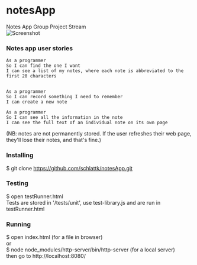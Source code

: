 # notesApp
Notes App Group Project Stream<br>
![Screenshot](http://i.imgur.com/tBLs5fs.png)
### Notes app user stories

```
As a programmer
So I can find the one I want
I can see a list of my notes, where each note is abbreviated to the first 20 characters


As a programmer
So I can record something I need to remember
I can create a new note

As a programmer
So I can see all the information in the note
I can see the full text of an individual note on its own page
```
(NB: notes are not permanently stored. If the user refreshes their web page, they'll lose their notes, and that's fine.)
### Installing
$ git clone https://github.com/schlattk/notesApp.git
### Testing
$ open testRunner.html <br>
Tests are stored in '/tests/unit', use test-library.js and are run in testRunner.html<br>
### Running
$ open index.html (for a file in browser)<br>
or<br>
$ node node_modules/http-server/bin/http-server (for a local server)<br>
then go to http://localhost:8080/
